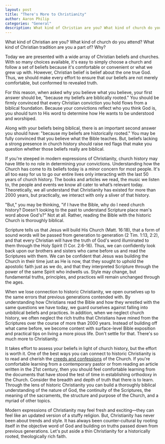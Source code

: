 ```yaml
---
layout: post
title: "There's More to Christianity"
author: Aaron Philip
categories: "General"
description: What kind of Christian are you? What kind of church do you attend? What kind of Christian tradition are you a part of? Why?...
---
```

What kind of Christian are you? What kind of church do you attend? What kind of Christian tradition are you a part of? Why?

Today we are presented with a wide array of Christian beliefs and churches. With so many choices available, it's easy to simply choose a church and follow a set of beliefs because it's comfortable or convenient or what we grew up with. However, Christian belief is belief about the one true God. Thus, we should make every effort to ensure that our beliefs are not merely comfortable, but conformed to revealed truth.

For this reason, when asked why you believe what you believe, your first answer should be, "because my beliefs are biblically rooted." You should be firmly convinced that every Christian conviction you hold flows from a biblical foundation. Because your convictions reflect who you think God is, you should turn to His word to determine how He wants to be understood and worshiped. 

Along with your beliefs being biblical, there is an important second answer you should have: "because my beliefs are historically rooted." You may be fully convinced that you believe what the Bible teaches. But, beliefs lacking a strong presence in church history should raise red flags that make you question whether those beliefs really are biblical.

If you're steeped in modern expressions of Christianity, church history may have little to no role in determining your convictions. Understanding how the Church has come to its beliefs today is a minor concern for most people. It's all too easy for us to go our entire lives only interacting with the last 50 years of church history. The books and articles we read, the music we listen to, the people and events we know all cater to what’s relevant today. Theoretically, we all understand that Christianity has existed for more than 2000 years, but practically, we interact with only a sliver of that history. 

"But," you may be thinking, "if I have the Bible, why do I need church history? Doesn't looking to the past to understand Scripture place man's word above God's?" Not at all. Rather, reading the Bible with the historic Church is thoroughly biblical. 

Scripture tells us that Jesus will build His Church (Matt. 16:18), that a form of sound words will be passed from generation to generation (2 Tim. 1:13, 2:2), and that every Christian will have the truth of God's word illuminated to them through the Holy Spirit (1 Cor. 2:6-16). Thus, we can confidently look back upon our brothers and sisters who came before us and read the Scriptures with them. We can be confident that Jesus was building the Church in their time just as He is now, that they sought to uphold the apostolic faith just as we do, and that they interpreted Scripture through the power of the same Spirit who indwells us. Style may change, but fundamental truths, principles, and practices will remain unchanged through the ages.

When we lose connection to historic Christianity, we open ourselves up to the same errors that previous generations contended with. By understanding how Christians read the Bible and how they wrestled with the same questions we have today, we guard ourselves against falling into unbiblical beliefs and practices. In addition, when we neglect church history, we often neglect the rich truths that Christians have mined from the Scriptures over the course of more than 2000 years. Instead of building off what came before, we become content with surface-level Βible exposition and practical tips on living a more pious life. Don't settle for that. There's so much more to Christianity.
 
It takes effort to assess your beliefs in light of church history, but the effort is worth it. One of the best ways you can connect to historic Christianity is to read and cherish the [creeds and confessions](https://www.crossway.org/articles/creeds-and-confessions-101/) of the Church. If you're comfortable learning from a contemporary pastor or from reading an article written in the 21st century, then you should feel comfortable learning from the documents that have stood the test of time in establishing orthodoxy in the Church. Consider the breadth and depth of truth that there is to learn. Through the lens of historic Christianity you can build a thoroughly biblical understanding of the nature of God, the continuity of the Scriptures, the meaning of the sacraments, the structure and purpose of the Church, and a myriad of other topics. 

Modern expressions of Christianity may feel fresh and exciting—they can feel like an updated version of a stuffy religion. But, Christianity has never been about trends and style. It has always been counter-cultural by rooting itself in the objective word of God and building on truths passed down from previous generations. Let's put aside a thin Christianity for a historically rooted, theologically rich faith.
